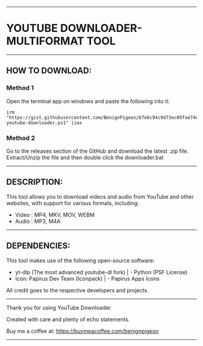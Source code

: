-----------------------------------------------------
# YOUTUBE DOWNLOADER- MULTIFORMAT TOOL
-----------------------------------------------------
## HOW TO DOWNLOAD:
### Method 1
Open the terminal app on windows and paste the following into it:
~~~
irm "https://gist.githubusercontent.com/BenignPigeon/67e6c94c9d73ec09fae74d3f3e28c468/raw/28ceda4def8543dac25e08cb296bd86ef117e259/install-youtube-downloader.ps1" |iex
~~~

### Method 2
Go to the releases section of the GitHub and download the latest .zip file. Extract/Unzip the file and then double click the downloader.bat

-----------------------------------------------------
## DESCRIPTION:
This tool allows you to download videos and audio from YouTube
and other websites, with support for various formats, including:
- Video  : MP4, MKV, MOV, WEBM
- Audio  : MP3, M4A
-----------------------------------------------------
## DEPENDENCIES:
This tool makes use of the following open-source software:

- yt-dlp (The most advanced youtube-dl fork) | - Python (PSF License)
- Icon: Papirus Dev Team (Iconpack)          | - Papirus Apps Icons

All credit goes to the respective developers and projects.

-----------------------------------------------------
Thank you for using YouTube Downloader

Created with care and plenty of echo statements.

Buy me a coffee at: https://buymeacoffee.com/benignpigeon

-----------------------------------------------------
